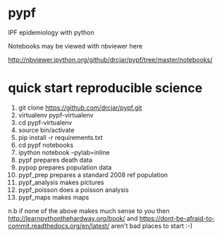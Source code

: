 pypf
====

 IPF epidemiology with python
 
 Notebooks may be viewed with nbviewer here 
 
 http://nbviewer.ipython.org/github/drcjar/pypf/tree/master/notebooks/

quick start reproducible science
===

 1. git clone https://github.com/drcjar/pypf.git
 2. virtualenv pypf-virtualenv
 3. cd pypf-virtualenv
 4. source bin/activate
 5. pip install -r requirements.txt
 6. cd pypf notebooks
 7. ipython notebook –pylab=inline
 8. pypf prepares death data
 9. pypop prepares population data
 10. pypf_prep prepares a standard 2008 ref population
 11. pypf_analysis makes pictures
 12. pypf_poisson does a poisson analysis
 13. pypf_maps makes maps
 
n.b if none of the above makes much sense to you then http://learnpythonthehardway.org/book/ and  https://dont-be-afraid-to-commit.readthedocs.org/en/latest/ aren't bad places to start :-)
